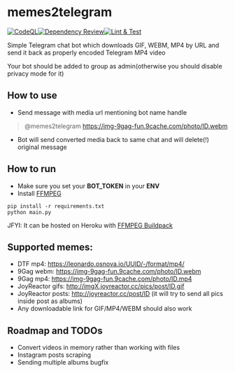 # memes2telegram
[![CodeQL](https://github.com/ChaikaBogdan/memes2telegram/actions/workflows/codeql-analysis.yml/badge.svg)](https://github.com/ChaikaBogdan/memes2telegram/actions/workflows/codeql-analysis.yml)[![Dependency Review](https://github.com/ChaikaBogdan/memes2telegram/actions/workflows/dependency-review.yml/badge.svg)](https://github.com/ChaikaBogdan/memes2telegram/actions/workflows/dependency-review.yml)[![Lint & Test](https://github.com/ChaikaBogdan/memes2telegram/actions/workflows/lint-and-test.yml/badge.svg)](https://github.com/ChaikaBogdan/memes2telegram/actions/workflows/lint-and-test.yml)

Simple Telegram chat bot which downloads GIF, WEBM, MP4 by URL and send it back as properly encoded Telegram MP4 video

Your bot should be added to group as admin(otherwise you should disable privacy mode for it)

## How to use

- Send message with media url mentioning bot name handle

> @memes2telegram https://img-9gag-fun.9cache.com/photo/ID.webm

- Bot will send converted media back to same chat and will delete(!) original message

## How to run

- Make sure you set your **BOT_TOKEN** in your **ENV**
- Install [FFMPEG](https://ffmpeg.org/download.html)

```
pip install -r requirements.txt
python main.py
```

JFYI: It can be hosted on Heroku
with [FFMPEG Buildpack](https://elements.heroku.com/buildpacks/jonathanong/heroku-buildpack-ffmpeg-latest)

## Supported memes:

- DTF mp4: https://leonardo.osnova.io/UUID/-/format/mp4/
- 9Gag webm: https://img-9gag-fun.9cache.com/photo/ID.webm
- 9Gag mp4: https://img-9gag-fun.9cache.com/photo/ID.mp4
- JoyReactor gifs: http://imgX.joyreactor.cc/pics/post/ID.gif
- JoyReactor posts: http://joyreactor.cc/post/ID (it will try to send all pics inside post as albums)
- Any downloadable link for GIF/MP4/WEBM should also work

## Roadmap and TODOs

- Convert videos in memory rather than working with files
- Instagram posts scraping
- Sending multiple albums bugfix
